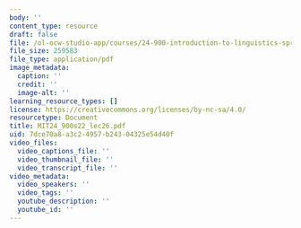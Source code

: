 ```yaml
---
body: ''
content_type: resource
draft: false
file: /ol-ocw-studio-app/courses/24-900-introduction-to-linguistics-spring-2022/mit24_900s22_lec26.pdf
file_size: 259583
file_type: application/pdf
image_metadata:
  caption: ''
  credit: ''
  image-alt: ''
learning_resource_types: []
license: https://creativecommons.org/licenses/by-nc-sa/4.0/
resourcetype: Document
title: MIT24_900s22_lec26.pdf
uid: 7dce70a8-a3c2-4957-b243-04325e54d40f
video_files:
  video_captions_file: ''
  video_thumbnail_file: ''
  video_transcript_file: ''
video_metadata:
  video_speakers: ''
  video_tags: ''
  youtube_description: ''
  youtube_id: ''
---
```

